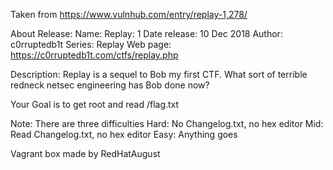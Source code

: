 Taken from https://www.vulnhub.com/entry/replay-1,278/ 

About Release:
    Name: Replay: 1
    Date release: 10 Dec 2018
    Author: c0rruptedb1t
    Series: Replay
    Web page: https://c0rruptedb1t.com/ctfs/replay.php

Description:
Replay is a sequel to Bob my first CTF. What sort of terrible redneck netsec engineering has Bob done now?

Your Goal is to get root and read /flag.txt

Note: There are three difficulties Hard: No Changelog.txt, no hex editor Mid: Read Changelog.txt, no hex editor Easy: Anything goes

Vagrant box made by RedHatAugust
